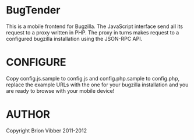 BugTender
=========

This is a mobile frontend for Bugzilla. The JavaScript interface send all
its request to a proxy written in PHP.  The proxy in turns makes request
to a configured bugzilla installation using the JSON-RPC API.

CONFIGURE
=========

Copy config.js.sample to config.js and config.php.sample to config.php,
replace the example URLs with the one for your bugzilla installation
and you are ready to browse with your mobile device!

AUTHOR
======

Copyright Brion Vibber 2011-2012
